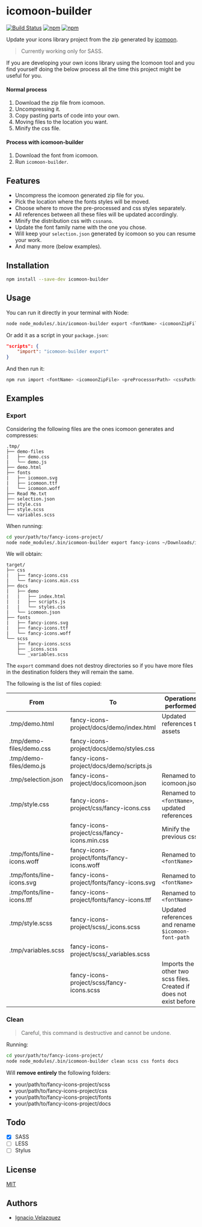 # icomoon-builder

[![Build Status](https://api.travis-ci.org/nass600/icomoon-builder.svg?branch=master)](https://travis-ci.org/nass600/icomoon-builder)
[![npm](https://img.shields.io/npm/v/icomoon-builder.svg)](https://www.npmjs.com/package/icomoon-builder)
[![npm](https://img.shields.io/npm/dt/icomoon-builder.svg)](https://www.npmjs.com/package/icomoon-builder)


Update your icons library project from the zip generated by [icomoon](https://icomoon.io/).

> Currently working only for SASS.

If you are developing your own icons library using the Icomoon tool and you find yourself doing the below process all the time this project might be useful for you.

#### Normal process

1. Download the zip file from icomoon.
2. Uncompressing it.
3. Copy pasting parts of code into your own.
4. Moving files to the location you want.
5. Minify the css file.

#### Process with icomoon-builder

1. Download the font from icomoon.
2. Run `icomoon-builder`.

## Features

+ Uncompress the icomoon generated zip file for you.
+ Pick the location where the fonts styles will be moved.
+ Choose where to move the pre-processed and css styles separately.
+ All references between all these files will be updated accordingly.
+ Minify the distribution css with `cssnano`.
+ Update the font family name with the one you chose.
+ Will keep your `selection.json` generated by icomoon so you can resume your work.
+ And many more (below examples).

## Installation

```bash
npm install --save-dev icomoon-builder
```

## Usage

You can run it directly in your terminal with Node:

```bash
node node_modules/.bin/icomoon-builder export <fontName> <icomoonZipFile> <preProcessorPath> <cssPath> <fontsPath> <docsPath>
```

Or add it as a script in your `package.json`:

```json
"scripts": {
    "import": "icomoon-builder export"
}
```

And then run it:

```bash
npm run import <fontName> <icomoonZipFile> <preProcessorPath> <cssPath> <fontsPath> <docsPath>
```

## Examples

### Export

Considering the following files are the ones icomoon generates and compresses:

```
.tmp/
├── demo-files
|   ├── demo.css
|   └── demo.js
├── demo.html
├── fonts
|   ├── icomoon.svg
|   ├── icomoon.ttf
|   └── icomoon.woff
├── Read Me.txt
├── selection.json
├── style.css
├── style.scss
└── variables.scss
```

When running:

```bash
cd your/path/to/fancy-icons-project/
node node_modules/.bin/icomoon-builder export fancy-icons ~/Downloads/icomoon.zip scss css fonts docs
```

We will obtain:

```
target/
├── css
|   ├── fancy-icons.css
|   └── fancy-icons.min.css
├── docs
|   ├── demo
|   |   ├── index.html
|   |   ├── scripts.js
|   |   └── styles.css
|   └── icomoon.json
├── fonts
|   ├── fancy-icons.svg
|   ├── fancy-icons.ttf
|   └── fancy-icons.woff
└── scss
    ├── fancy-icons.scss
    ├── _icons.scss
    └── _variables.scss
```

The `export` command does not destroy directories so if you have more files in the destination folders they will remain the same.

The following is the list of files copied:

| From                       | To                                          | Operations performed                                               |
| -------------------------- | ------------------------------------------- | ------------------------------------------------------------------ |
| .tmp/demo.html             | fancy-icons-project/docs/demo/index.html    | Updated references to assets                                       |
| .tmp/demo-files/demo.css   | fancy-icons-project/docs/demo/styles.css    |                                                                    |
| .tmp/demo-files/demo.js    | fancy-icons-project/docs/demo/scripts.js    |                                                                    |
| .tmp/selection.json        | fancy-icons-project/docs/icomoon.json       | Renamed to icomoon.json                                            |
| .tmp/style.css             | fancy-icons-project/css/fancy-icons.css     | Renamed to `<fontName>`, updated references                        |
|                            | fancy-icons-project/css/fancy-icons.min.css | Minify the previous css                                            |
| .tmp/fonts/line-icons.woff | fancy-icons-project/fonts/fancy-icons.woff  | Renamed to `<fontName>`                                            |
| .tmp/fonts/line-icons.svg  | fancy-icons-project/fonts/fancy-icons.svg   | Renamed to `<fontName>`                                            |
| .tmp/fonts/line-icons.ttf  | fancy-icons-project/fonts/fancy-icons.ttf   | Renamed to `<fontName>`                                            |
| .tmp/style.scss            | fancy-icons-project/scss/_icons.scss        | Updated references and renamed `$icomoon-font-path`                |
| .tmp/variables.scss        | fancy-icons-project/scss/_variables.scss    |                                                                    |
|                            | fancy-icons-project/scss/fancy-icons.scss   | Imports the other two scss files. Created if does not exist before |

### Clean

> Careful, this command is destructive and cannot be undone.

Running:

```bash
cd your/path/to/fancy-icons-project/
node node_modules/.bin/icomoon-builder clean scss css fonts docs
```

Will **remove entirely** the following folders:

+ your/path/to/fancy-icons-project/scss
+ your/path/to/fancy-icons-project/css
+ your/path/to/fancy-icons-project/fonts
+ your/path/to/fancy-icons-project/docs

## Todo

- [x] SASS
- [ ] LESS
- [ ] Stylus

## License

[MIT](LICENSE)

## Authors

+ [Ignacio Velazquez](http://ignaciovelazquez.es)

